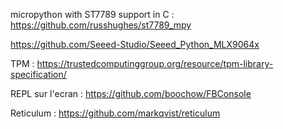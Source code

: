 micropython with ST7789 support in C : https://github.com/russhughes/st7789_mpy

https://github.com/Seeed-Studio/Seeed_Python_MLX9064x

TPM : 
https://trustedcomputinggroup.org/resource/tpm-library-specification/

REPL sur l'ecran :
https://github.com/boochow/FBConsole

Reticulum : https://github.com/markqvist/reticulum